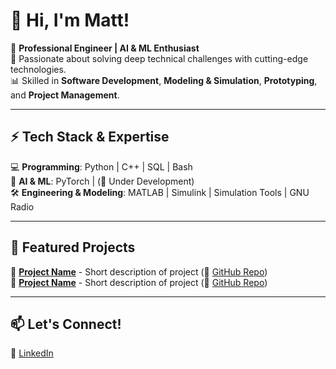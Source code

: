 # 👋 Hi, I'm Matt! 

🚀 **Professional Engineer | AI & ML Enthusiast**  
🧠 Passionate about solving deep technical challenges with cutting-edge technologies.  
📊 Skilled in **Software Development**, **Modeling & Simulation**, **Prototyping**, and **Project Management**.  

---

## ⚡ **Tech Stack & Expertise**  
💻 **Programming**: Python | C++ | SQL | Bash  
🤖 **AI & ML**: PyTorch | (🚧 Under Development)  
🛠 **Engineering & Modeling**: MATLAB | Simulink | Simulation Tools | GNU Radio

---

## 🚀 **Featured Projects**
🔹 [**Project Name**](#) - Short description of project (🔗 [GitHub Repo](#))  
🔹 [**Project Name**](#) - Short description of project (🔗 [GitHub Repo](#))  

---

## 📫 **Let's Connect!**  
💼 [LinkedIn](https://www.linkedin.com/in/matthew-slater-97a8a3208)
